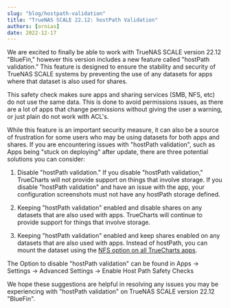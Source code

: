 ```yaml
---
slug: "blog/hostpath-validation"
title: "TrueNAS SCALE 22.12: hostPath Validation"
authors: [ornias]
date: 2022-12-17
---
```


We are excited to finally be able to work with TrueNAS SCALE version 22.12 "BlueFin," however this version includes a new feature called "hostPath validation." This feature is designed to ensure the stability and security of TrueNAS SCALE systems by preventing the use of any datasets for apps where that dataset is also used for shares.

This safety check makes sure apps and sharing services (SMB, NFS, etc) do not use the same data. This is done to avoid permissions issues, as there are a lot of apps that change permissions without giving the user a warning, or just plain do not work with ACL's.

While this feature is an important security measure, it can also be a source of frustration for some users who may be using datasets for both apps and shares. If you are encountering issues with "hostPath validation", such as Apps being "stuck on deploying" after update, there are three potential solutions you can consider:

1. Disable "hostPath validation." If you disable "hostPath validation," TrueCharts will not provide support on things that involve storage. If you disable "hostPath validation" and have an issue with the app, your configuration screenshots must not have any hostPath storage defined.

2. Keeping "hostPath validation" enabled and disable shares on any datasets that are also used with apps. TrueCharts will continue to provide support for things that involve storage.

3. Keeping "hostPath validation" enabled and keep shares enabled on any datasets that are also used with apps. Instead of hostPath, you can mount the dataset using the [NFS option on all TrueCharts apps](https://truecharts.org/manual/SCALE/guides/nfs-share).

The Option to disable "hostPath validation" can be found in Apps -> Settings -> Advanced Settings -> Enable Host Path Safety Checks

We hope these suggestions are helpful in resolving any issues you may be experiencing with "hostPath validation" on TrueNAS SCALE version 22.12 "BlueFin".
